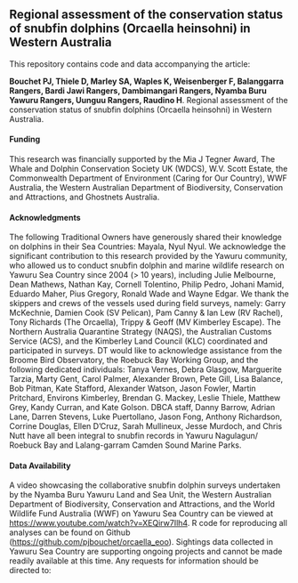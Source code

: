 ## Regional assessment of the conservation status of snubfin dolphins (Orcaella heinsohni) in Western Australia

This repository contains code and data accompanying the article:

**Bouchet PJ, Thiele D, Marley SA, Waples K, Weisenberger F, Balanggarra Rangers, Bardi Jawi Rangers, Dambimangari Rangers, Nyamba Buru Yawuru Rangers, Uunguu Rangers, Raudino H**. Regional assessment of the conservation status of snubfin dolphins (Orcaella heinsohni) in Western Australia.

#### Funding
 
This research was financially supported by the Mia J Tegner Award, The Whale and Dolphin Conservation Society UK (WDCS), W.V. Scott Estate, the Commonwealth Department of Environment (Caring for Our Country), WWF Australia, the Western Australian Department of Biodiversity, Conservation and Attractions, and Ghostnets Australia.

#### Acknowledgments

The following Traditional Owners have generously shared their knowledge on dolphins in their Sea Countries: Mayala, Nyul Nyul. We acknowledge the significant contribution to this research provided by the Yawuru community, who allowed us to conduct snubfin dolphin and marine wildlife research on Yawuru Sea Country since 2004 (> 10 years), including Julie Melbourne, Dean Mathews, Nathan Kay, Cornell Tolentino, Philip Pedro, Johani Mamid, Eduardo Maher, Pius Gregory, Ronald Wade and Wayne Edgar. We thank the skippers and crews of the vessels used during field surveys, namely: Garry McKechnie, Damien Cook (SV Pelican), Pam Canny & Ian Lew (RV Rachel), Tony Richards (The Orcaella), Trippy & Geoff (MV Kimberley Escape). The Northern Australia Quarantine Strategy (NAQS), the Australian Customs Service (ACS), and the Kimberley Land Council (KLC) coordinated and participated in surveys. DT would like to acknowledge assistance from the Broome Bird Observatory, the Roebuck Bay Working Group, and the following dedicated individuals: Tanya Vernes, Debra Glasgow, Marguerite Tarzia, Marty Gent, Carol Palmer, Alexander Brown, Pete Gill, Lisa Balance, Bob Pitman, Kate Stafford, Alexander Watson, Jason Fowler, Martin Pritchard, Environs Kimberley, Brendan G. Mackey, Leslie Thiele, Matthew Grey, Kandy Curran, and Kate Golson. DBCA staff, Danny Barrow, Adrian Lane, Darren Stevens, Luke Puertollano, Jason Fong, Anthony Richardson, Corrine Douglas, Ellen D’Cruz, Sarah Mullineux, Jesse Murdoch, and Chris Nutt have all been integral to snubfin records in Yawuru Nagulagun/ Roebuck Bay and Lalang-garram Camden Sound Marine Parks.


#### Data Availability

A video showcasing the collaborative snubfin dolphin surveys undertaken by the Nyamba Buru Yawuru Land and Sea Unit, the Western Australian Department of Biodiversity, Conservation and Attractions, and the World Wildlife Fund Australia (WWF) on Yawuru Sea Country can be viewed at https://www.youtube.com/watch?v=XEQirw7Ilh4. R code for reproducing all analyses can be found on Github (https://github.com/pjbouchet/orcaella_eoo). Sightings data collected in Yawuru Sea Country are supporting ongoing projects and cannot be made readily available at this time. Any requests for information should be directed to: 

